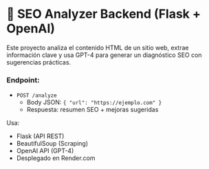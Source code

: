 # 🚀 SEO Analyzer Backend (Flask + OpenAI)

Este proyecto analiza el contenido HTML de un sitio web, extrae información clave y usa GPT-4 para generar un diagnóstico SEO con sugerencias prácticas.

### Endpoint:
- `POST /analyze`
  - Body JSON: `{ "url": "https://ejemplo.com" }`
  - Respuesta: resumen SEO + mejoras sugeridas

Usa:
- Flask (API REST)
- BeautifulSoup (Scraping)
- OpenAI API (GPT-4)
- Desplegado en Render.com
